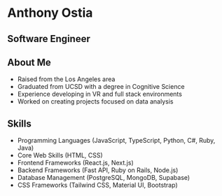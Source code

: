 # Anthony Ostia
## Software Engineer

## About Me
- Raised from the Los Angeles area
- Graduated from UCSD with a degree in Cognitive Science
- Experience developing in VR and full stack environments
- Worked on creating projects focused on data analysis

## Skills
- Programming Languages (JavaScript, TypeScript, Python, C#, Ruby, Java)
- Core Web Skills (HTML, CSS)
- Frontend Frameworks (React.js, Next.js)
- Backend Frameworks (Fast API, Ruby on Rails, Node.js)
- Database Management (PostgreSQL, MongoDB, Supabase)
- CSS Frameworks (Tailwind CSS, Material UI, Bootstrap)
